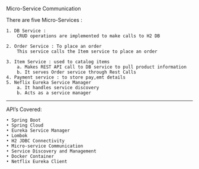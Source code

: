 ﻿Micro-Service Communication

There are five Micro-Services :


	1. DB Service : 
		CRUD operations are implemented to make calls to H2 DB 

	2. Order Service : To place an order 
		This service calls the Item service to place an order

	3. Item Service : used to catalog items
		a. Makes REST API call to DB service to pull product information
		b. It serves Order service through Rest Calls
	4. Payment service : to store pay,emt details
	5. Neflix Eureka Service Manager
		a. It handles service discovery 
		b. Acts as a service manager
		
---------------------------------------------------------------------------------

API’s  Covered:

    • Spring Boot
    • Spring Cloud
    • Eureka Service Manager
    • Lombok
    • H2 JDBC Connectivity
    • Micro-service Communication
    • Service Discovery and Management
    • Docker Container
    • Netflix Eureka Client
